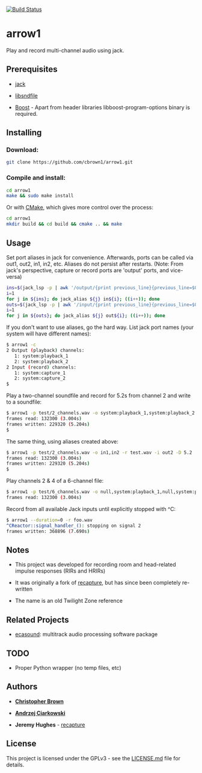 [![Build Status](https://travis-ci.org/cbrown1/arrow1.svg?branch=master)](https://travis-ci.org/cbrown1/arrow1)

# arrow1

Play and record multi-channel audio using jack.

## Prerequisites

- [jack](http://jackaudio.org/)

- [libsndfile](http://www.mega-nerd.com/libsndfile/)

- [Boost](https://www.boost.org/) - Apart from header libraries libboost-program-options binary is required.

## Installing

### Download:

```bash
git clone https://github.com/cbrown1/arrow1.git
```

### Compile and install:

```bash
cd arrow1
make && sudo make install
```

Or with [CMake](https://cmake.org/), which gives more control over the process:

```bash
cd arrow1
mkdir build && cd build && cmake .. && make
```

## Usage

Set port aliases in jack for convenience. Afterwards, ports can be called via out1, out2, in1, in2, etc. Aliases do not persist after restarts. (Note: From jack's perspective, capture or record ports are 'output' ports, and vice-versa)

```bash
ins=$(jack_lsp -p | awk '/output/{print previous_line}{previous_line=$0}')
i=1
for j in ${ins}; do jack_alias ${j} in${i}; ((i++)); done
outs=$(jack_lsp -p | awk '/input/{print previous_line}{previous_line=$0}')
i=1
for j in ${outs}; do jack_alias ${j} out${i}; ((i++)); done
```

If you don't want to use aliases, go the hard way. List jack port names (your system will have different names):

```bash
$ arrow1 -c
2 Output (playback) channels:
   1: system:playback_1
   2: system:playback_2
2 Input (record) channels:
   1: system:capture_1
   2: system:capture_2
$
```

Play a two-channel soundfile and record for 5.2s from channel 2 and write to a soundfile:

```bash
$ arrow1 -p test/2_channels.wav -o system:playback_1,system:playback_2 -r test.wav -i system:capture_2 -D 5.2
frames read: 132300 (3.004s)
frames written: 229320 (5.204s)
$
```

The same thing, using aliases created above:

```bash
$ arrow1 -p test/2_channels.wav -o in1,in2 -r test.wav -i out2 -D 5.2
frames read: 132300 (3.004s)
frames written: 229320 (5.204s)
$
```

Play channels 2 & 4 of a 6-channel file:

```bash
$ arrow1 -p test/6_channels.wav -o null,system:playback_1,null,system:playback_2,null,null
frames read: 132300 (3.004s)
```

Record from all available Jack inputs until explicitly stopped with ^C:

```bash
$ arrow1 --duration=0 -r foo.wav
^CReactor::signal_handler_(): stopping on signal 2
frames written: 368896 (7.690s)
```


## Notes

- This project was developed for recording room and head-related impulse responses (RIRs and HRIRs)

- It was originally a fork of [recapture](https://gist.github.com/jedahu/5028736#file-multichannel-play-record-jack-md), but has since been completely re-written

- The name is an old Twilight Zone reference


## Related Projects

- [ecasound](http://www.eca.cx/ecasound/): multitrack audio processing software package


## TODO

- Proper Python wrapper (no temp files, etc)


## Authors

- [**Christopher Brown**](https://github.com/cbrown1)

- [**Andrzej Ciarkowski**](https://github.com/andrzejc)

- **Jeremy Hughes** - [recapture](https://gist.github.com/jedahu/5028736#file-multichannel-play-record-jack-md)

## License

This project is licensed under the GPLv3 - see the [LICENSE.md](LICENSE.md) file for details.
